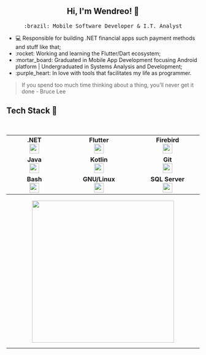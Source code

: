 <h2 align="center"> Hi, I'm Wendreo! 👋 <br/> </h2> 

<p align="center"> <samp>:brazil: Mobile Software Developer & I.T. Analyst</p>

<ul>
  <li>💻 Responsible for building .NET financial apps such payment methods and stuff like that;</li>
  <li>:rocket: Working and learning the Flutter/Dart ecosystem;</li>
  <li>:mortar_board: Graduated in Mobile App Development focusing Android platform | Undergraduated in Systems Analysis and Development;</li>
  <li>:purple_heart: In love with tools that facilitates my life as programmer.</li>
</ul>

> If you spend too much time thinking about a thing, you'll never get it done - Bruce Lee
  
## Tech Stack :wrench:
<br>
<table>
<tbody>
 <tr>

<td align="center" width="5%">
<span><b><center>.NET</center></b></span> 
<img height=25px src="https://www.vectorlogo.zone/logos/dotnet/dotnet-ar21.svg"> 
  
</td>

<td align="center" width="5%">
<span><b><center>Flutter</center></b></span> 
<img height=25px src="https://img.icons8.com/color/2x/flutter.png"> 
</td>

<td align="center" width="5%">
<span><b><center>Firebird</center></b></span> 
<img height=25px src="https://firebirdsql.org/file/about/ds-firebird-logo-1000.png"> 
</td>

<tr>
<td align="center" width="5%">
<span><b><center>Java</center></b></span> 
<img height=25px src="https://img.icons8.com/color/96/000000/java-coffee-cup-logo.png"> 
</td>
  
<td align="center" width="5%">
<span><b><center>Kotlin</center></b></span> 
<img height=25px src="https://img.icons8.com/color/48/000000/kotlin.png"> 
</td>
 

<td align="center" width="5%">
<span><b><center>Git</center></b></span> 
<img height=25px src="https://img.icons8.com/color/48/000000/git.png"> 
</td>

<tr>
<td align="center" width="5%">
<span><b><center>Bash</center></b></span> 
<img height=25px src="https://img.icons8.com/fluent/48/000000/console.png"> 
</td>

 <td align="center" width="5%">
<span><b><center>GNU/Linux</center></b></span> 
<img height=25px src="https://img.icons8.com/color/96/000000/linux.png"> 
</td> 


 <td align="center" width="5%">
<span><b><center>SQL Server</center></b></span> 
<img height=25px src="https://www.freeiconspng.com/uploads/sql-server-icon-8.png"> 
  
 </td> 

</tr>

</tbody>
</table>




<p align = "center"   width="40%">
 <img height=370px src  = "https://wakatime.com/share/@wendreof/34df2c00-039a-428c-8a26-d2e516eca04f.svg">
</p>
<!--
<p align = "center"  width="40%">
 <img height=400px src = "https://wakatime.com/share/@wendreof/a069e1da-5da3-447a-a565-5962ebbb118e.svg">
</p> -->

____


<!--

<p align = "center">
  <img src = "https://github-readme-stats.vercel.app/api?username=wendreof&show_icons=true&theme=dracula&line_height=27">
</p>
**wendreof/wendreof** is a ✨ _special_ ✨ repository because its `README.md` (this file) appears on your GitHub profile.

Here are some ideas to get you started:

- 🔭 I’m currently working on Credisan
- 🌱 I’m currently learning Flutter
- 👯 I’m looking to collaborate on 
- 🤔 I’m looking for help with ...
- 💬 Ask me about ...
- 📫 How to reach me: ...
- 😄 Pronouns: ...
- ⚡ Fun fact: ...
-->
